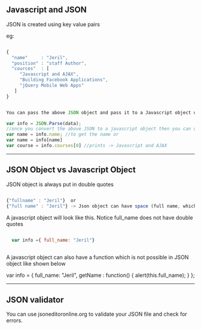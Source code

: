 ## Javascript and JSON

JSON is created using key value pairs

eg:

```Javascript

{
  "name"     : "Jeril",
  "position" : "staff Author",
  "cources"  : [
     "Javascript and AJAX",
     "Building Facebook Applications",
     "jQuery Mobile Web Apps"
   ]
}


You can pass the above JSON object and pass it to a Javascript object using the function

var info = JSON.Parse(data);
//once you convert the above JSON to a javascript object then you can use the (DOT) notation to access the value (eg: info.name)
var name = info.name; //to get the name or
var name = info[name]
var course = info.courses[0] //prints -> Javascript and AJAX

```

---

## JSON Object vs Javascript Object

JSON object is always put in double quotes

```Javascript

{"fullname" : "Jeril"}  or
{"full name" : "Jeril"} -> Json object can have space (full name, which is not possible in Javascript object)


```

A javascript object will look like this. Notice full_name does not have double quotes

```Javascript
  
  var info ={ full_name: "Jeril"}
 
```

A javascript object can also have a function which is not possible in JSON object like shown below

var info = {
	full_name: "Jeril",
	getName : function() {
	  alert(this.full_name);
	}
};

---

## JSON validator

You can use jsoneditoronline.org to validate your JSON file and check for errors.
